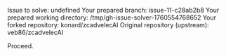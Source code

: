 Issue to solve: undefined
Your prepared branch: issue-11-c28ab2b8
Your prepared working directory: /tmp/gh-issue-solver-1760554768652
Your forked repository: konard/zcadvelecAI
Original repository (upstream): veb86/zcadvelecAI

Proceed.